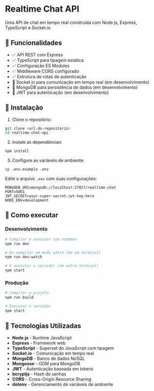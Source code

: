 # Realtime Chat API

Uma API de chat em tempo real construída com Node.js, Express, TypeScript e Socket.io.

## 🚀 Funcionalidades

- ✅ API REST com Express
- ✅ TypeScript para tipagem estática
- ✅ Configuração ES Modules
- ✅ Middleware CORS configurado
- ✅ Estrutura de rotas de autenticação
- 🔄 Socket.io para comunicação em tempo real (em desenvolvimento)
- 🔄 MongoDB para persistência de dados (em desenvolvimento)
- 🔄 JWT para autenticação (em desenvolvimento)

## 🔧 Instalação

1. Clone o repositório:
```bash
git clone <url-do-repositorio>
cd realtime-chat-api
```

2. Instale as dependências:
```bash
npm install
```

3. Configure as variáveis de ambiente:
```bash
cp .env.example .env
```

Edite o arquivo `.env` com suas configurações:
```env
MONGODB_URI=mongodb://localhost:27017/realtime-chat
PORT=5001
JWT_SECRET=your-super-secret-jwt-key-here
NODE_ENV=development
```

## 🚀 Como executar

### Desenvolvimento
```bash
# Compilar e executar com nodemon
npm run dev

# Ou compilar em modo watch (em um terminal)
npm run dev:watch

# E executar o servidor (em outro terminal)
npm start
```

### Produção
```bash
# Compilar o projeto
npm run build

# Executar o servidor
npm start
```

## 🔧 Tecnologias Utilizadas

- **Node.js** - Runtime JavaScript
- **Express** - Framework web
- **TypeScript** - Superset do JavaScript com tipagem
- **Socket.io** - Comunicação em tempo real
- **MongoDB** - Banco de dados NoSQL
- **Mongoose** - ODM para MongoDB
- **JWT** - Autenticação baseada em tokens
- **bcryptjs** - Hash de senhas
- **CORS** - Cross-Origin Resource Sharing
- **dotenv** - Gerenciamento de variáveis de ambiente